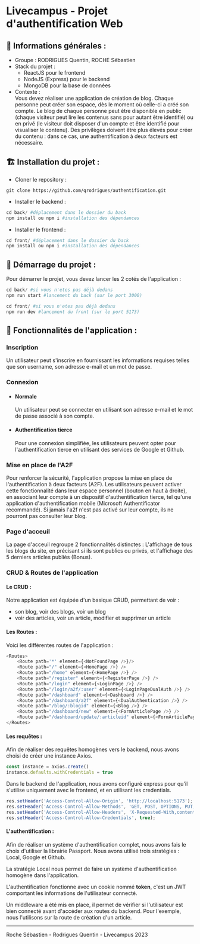 # Livecampus - Projet d'authentification Web



## 🔎 Informations générales : 
- Groupe : RODRIGUES Quentin, ROCHE Sébastien
- Stack du projet :
    - ReactJS pour le frontend 
    - NodeJS (Express) pour le backend
    - MongoDB pour la base de données
- Contexte :   
Vous devez réaliser une application de création de blog. Chaque personne peut créer son espace, dès le moment où celle-ci a créé son compte. Le blog de chaque personne peut être disponible en public (chaque visiteur peut lire les contenus sans pour autant être identifié) ou en privé (le visiteur doit disposer d'un compte et être identifié pour
visualiser le contenu). Des privilèges doivent être plus élevés pour créer du contenu : dans ce cas, une
authentification à deux facteurs est nécessaire.

## 🏗️ Installation du projet : 
- Cloner le repository : 

```
git clone https://github.com/qrodrigues/authentification.git
```

- Installer le backend : 

```python
cd back/ #déplacement dans le dossier du back
npm install ou npm i #installation des dépendances
```

- Installer le frontend : 

```python
cd front/ #déplacement dans le dossier du back
npm install ou npm i #installation des dépendances
```

## 🚀 Démarrage du projet : 
Pour démarrer le projet, vous devez lancer les 2 cotés de l'application : 

```python
cd back/ #si vous n'etes pas déjà dedans
npm run start #lancement du back (sur le port 3000)
```

```python
cd front/ #si vous n'etes pas déjà dedans
npm run dev #lancement du front (sur le port 5173)
```

## 🔩 Fonctionnalités de l'application :

### Inscription
Un utilisateur peut s'inscrire en fournissant les informations requises telles que son username, son adresse e-mail et un mot de passe.
### Connexion 
- #### Normale 
    Un utilisateur peut se connecter en utilisant son adresse e-mail et le mot de passe associé à son compte.
- #### Authentification tierce 
    Pour une connexion simplifiée, les utilisateurs peuvent opter pour l'authentification tierce en utilisant des services de Google et Github.
### Mise en place de l'A2F 
Pour renforcer la sécurité, l'application propose la mise en place de l'authentification à deux facteurs (A2F). Les utilisateurs peuvent activer cette fonctionnalité dans leur espace personnel (bouton en haut à droite), en associant leur compte à un dispositif d'authentification tierce, tel qu'une application d'authentification mobile (Microsoft Authentificator recommandé).
Si jamais l'a2f n'est pas activé sur leur compte, ils ne pourront pas consulter leur blog.

### Page d'acceuil
La page d'acceuil regroupe 2 fonctionnalités distinctes : L'affichage de tous les blogs du site, en précisant si ils sont publics ou privés, et l'affichage des 5 derniers articles publiés (Bonus).
### CRUD & Routes de l'application

#### Le CRUD : 
Notre application est équipée d'un basique CRUD, permettant de voir : 
- son blog, voir des blogs, voir un blog
- voir des articles, voir un article, modifier et supprimer un article

#### Les Routes :
Voici les différentes routes de l'application : 
```js
<Routes>  
    <Route path='*' element={<NotFoundPage />}/>  
    <Route path="/" element={<HomePage />} />
    <Route path="/home" element={<HomePage />} />
    <Route path="/register" element={<RegisterPage />} />
    <Route path="/login" element={<LoginPage />} />
    <Route path="/login/a2f/:user" element={<LoginPageDualAuth />} />
    <Route path="/dashboard" element={<Dashboard />} />
    <Route path="/dashboard/a2f" element={<DualAuthentication />} />
    <Route path="/blog/:blogid" element={<Blog />} />
    <Route path="/dashboard/new" element={<FormArticlePage />} />
    <Route path="/dashboard/update/:articleid" element={<FormArticlePage />} />
</Routes>
```
#### Les requêtes :
Afin de réaliser des requêtes homogènes vers le backend, nous avons choisi de créer une instance Axios.
```js
const instance = axios.create()
instance.defaults.withCredentials = true
```

Dans le backend de l'application, nous avons configuré express pour qu'il s'utilise uniquement avec le frontend, et en utilisant les credentials.
```js
res.setHeader('Access-Control-Allow-Origin', 'http://localhost:5173');
res.setHeader('Access-Control-Allow-Methods', 'GET, POST, OPTIONS, PUT, PATCH, DELETE');
res.setHeader('Access-Control-Allow-Headers', 'X-Requested-With,content-type');
res.setHeader('Access-Control-Allow-Credentials', true);
```

#### L'authentification :
Afin de réaliser un système d'authentification complet, nous avons fais le choix d'utiliser la librairie Passport. Nous avons utilisé trois stratégies : Local, Google et Github.

La stratégie Local nous permet de faire un système d'authentification homogène dans l'application.

L'authentification fonctionne avec un cookie nommé **token**, c'est un JWT comportant les informations de l'utilisateur connecté.

Un middleware a été mis en place, il permet de vérifier si l'utilisateur est bien connecté avant d'accéder aux routes du backend. Pour l'exemple, nous l'utilisons sur la route de création d'un article.


---
Roche Sébastien - Rodrigues Quentin - Livecampus 2023
